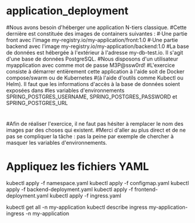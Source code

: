 # application_deployment
#Nous avons besoin d'héberger une application N-tiers classique.
#Cette dernière est constituée des images de containers suivantes :
#·Une partie front avec l'image my-registry.io/my-application/front:1.0
#·Une partie backend avec l'image my-registry.io/my-application/backend:1.0
#La base de données est hébergée à l'extérieur à l'adresse my-db-test.io. Il s'agit d'une base de données PostgreSQL. 
#Nous disposons d'un utilisateur myapplication avec comme mot de passe M3P@ssw0rd!
#L'exercice consiste à démarrer entièrement cette application à l'aide soit de Docker compose/swarm ou de Kubernetes 
#(à l'aide d'outils comme Kubectl ou Helm). Il faut que les informations d'accès à la base de données soient exposées dans 
#les variables d'environnements SPRING_POSTGRES_USERNAME, SPRING_POSTGRES_PASSWORD et SPRING_POSTGRES_URL
#
#Afin de réaliser l'exercice, il ne faut pas hésiter à remplacer le nom des images par des choses qui existent. 
#Merci d'aller au plus direct et de ne pas se compliquer la tâche : pas la peine par exemple de chercher à masquer les variables d'environnements.

# Appliquez les fichiers YAML
kubectl apply -f namespace.yaml
kubectl apply -f configmap.yaml
kubectl apply -f backend-deployment.yaml
kubectl apply -f frontend-deployment.yaml
kubectl apply -f ingress.yaml

kubectl get all -n my-application
kubectl describe ingress my-application-ingress -n my-application
